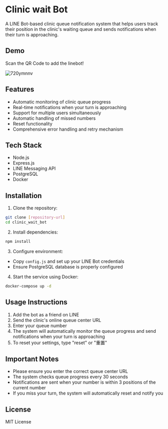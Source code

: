 # Clinic wait Bot

A LINE Bot-based clinic queue notification system that helps users track their position in the clinic's waiting queue and sends notifications when their turn is approaching.

## Demo

Scan the QR Code to add the linebot!

![720ymnnv](https://github.com/user-attachments/assets/01ea0639-19ef-4082-b34b-b0fdd572d6cb)

## Features

- Automatic monitoring of clinic queue progress
- Real-time notifications when your turn is approaching
- Support for multiple users simultaneously
- Automatic handling of missed numbers
- Reset functionality
- Comprehensive error handling and retry mechanism

## Tech Stack

- Node.js
- Express.js
- LINE Messaging API
- PostgreSQL
- Docker

## Installation

1. Clone the repository:
```bash
git clone [repository-url]
cd clinic_wait_bot
```

2. Install dependencies:
```bash
npm install
```

3. Configure environment:
- Copy `config.js` and set up your LINE Bot credentials
- Ensure PostgreSQL database is properly configured

4. Start the service using Docker:
```bash
docker-compose up -d
```

## Usage Instructions

1. Add the bot as a friend on LINE
2. Send the clinic's online queue center URL
3. Enter your queue number
4. The system will automatically monitor the queue progress and send notifications when your turn is approaching
5. To reset your settings, type "reset" or "重置"

## Important Notes

- Please ensure you enter the correct queue center URL
- The system checks queue progress every 30 seconds
- Notifications are sent when your number is within 3 positions of the current number
- If you miss your turn, the system will automatically reset and notify you


## License

MIT License 
